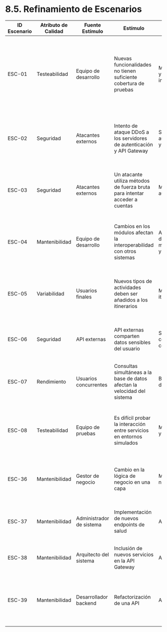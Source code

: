 # 8.5. Refinamiento de Escenarios

| ID Escenario | Atributo de Calidad | Fuente Estímulo    | Estímulo                                                                 | Artefacto                                | Entorno                 | Respuesta                                                                                                                                           | Medida de Respuesta                                                                               | Comentario                                                                                              |
|--------------|---------------------|--------------------|--------------------------------------------------------------------------|-----------------------------------------|-------------------------|----------------------------------------------------------------------------------------------------------------------------------------------------|------------------------------------------------------------------------------------------------|----------------------------------------------------------------------------------------------------------|
| ESC-01       | Testeabilidad       | Equipo de desarrollo | Nuevas funcionalidades no tienen suficiente cobertura de pruebas          | Microservicios y sus integraciones      | Desarrollo y pruebas    | Implementar pruebas automatizadas para microservicios y sus integraciones, además de sus tiempos de respuesta y funcionamiento normal               | Cobertura de pruebas superior al 95% en microservicios e integración, con ejecución en menos de 5 minutos |                                                                                                          |
| ESC-02       | Seguridad           | Atacantes externos | Intento de ataque DDoS a los servidores de autenticación y API Gateway    | Servidores de autenticación y Gateway  | Producción bajo ataque | Activar mecanismos de defensa, reglas de rate limiting y alertas automáticas para mitigar el ataque                                                | El ataque es mitigado en menos de 1 segundo, sin afectar más del 1% de los usuarios activos              |                                                                                                          |
| ESC-03       | Seguridad           | Atacantes externos | Un atacante utiliza métodos de fuerza bruta para intentar acceder a cuentas | Módulo de autenticación                 | Operación normal        | Implementar monitoreo avanzado para la detección de comportamientos poco comunes                                                                    | Bloqueo de cuentas comprometidas en menos de 0.5 segundos tras el intento fallido número 5                |                                                                                                          |
| ESC-04       | Mantenibilidad      | Equipo de desarrollo | Cambios en los módulos afectan la interoperabilidad con otros sistemas    | Arquitectura de microservicios y APIs   | Desarrollo y mantenimiento | Desacoplar la arquitectura mediante APIs bien definidas y módulos independientes                                                                  | Integración de nuevos módulos en menos de 2 días sin impactos en sistemas existentes                     |                                                                                                          |
| ESC-05       | Variabilidad        | Usuarios finales   | Nuevos tipos de actividades deben ser añadidos a los itinerarios          | Módulo de itinerarios                   | Operación normal        | Diseñar el módulo para aceptar configuraciones dinámicas sin modificaciones directas al código                                                    | Inclusión de nuevos tipos de actividades en menos de 10 minutos por el administrador                     |                                                                                                          |
| ESC-06       | Seguridad           | API externas       | API externas comparten datos sensibles del usuario                        | Sistema de comunicación con terceros    | Operación normal        | Implementar validación y encriptación estricta de respuestas de terceros                                                                          | Validación y encriptación realizadas en menos de 1 segundo por transacción                              |                                                                                                          |
| ESC-07       | Rendimiento         | Usuarios concurrentes | Consultas simultáneas a la base de datos afectan la velocidad del sistema | Base de datos del sistema               | Alta demanda            | Implementar índices y optimización de consultas para mejorar el rendimiento en alta demanda                                                       | Consultas ejecutadas en menos de 2 segundos, incluso con 1000 usuarios concurrentes                      |                                                                                                          |
| ESC-08       | Testeabilidad       | Equipo de pruebas  | Es difícil probar la interacción entre servicios en entornos simulados    | Microservicios y API Gateway            | Simulación y pruebas    | Diseñar pruebas automatizadas para verificar las API y validación en el Gateway                                                                   | Pruebas de integración ejecutadas en menos de 10 minutos con una cobertura del 100% en rutas críticas     |                                                                                                          |
| ESC-36           | Mantenibilidad   | Gestor de negocio               | Cambio en la lógica de negocio en una capa           | Módulo de negocio  | Ambiente de pruebas | La actualización se realiza sin impactar otras capas del sistema | Validación exitosa de pruebas unitarias y de integración en menos de 2 horas. |
| ESC-37           | Mantenibilidad   | Administrador de sistema         | Implementación de nuevos endpoints de salud          | API Gateway        | Producción         | Los endpoints se añaden sin interrupción a los servicios existentes | Incorporación de nuevos endpoints en menos de 30 minutos sin interrupciones. |
| ESC-38           | Mantenibilidad   | Arquitecto del sistema           | Inclusión de nuevos servicios en la API Gateway      | API Gateway        | Preproducción      | Los servicios se configuran sin afectar a los ya existentes        | Configuración y pruebas exitosas en menos de 1 hora.                    |
| ESC-39           | Mantenibilidad   | Desarrollador backend            | Refactorización de una API                           | API backend        | Desarrollo         | La refactorización se realiza sin impactar al sistema              | Despliegue exitoso con pruebas automatizadas y tiempo de inactividad inferior a 5 minutos. |